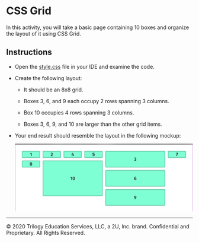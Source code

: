 # CSS Grid

In this activity, you will take a basic page containing 10 boxes and organize the layout of it using CSS Grid.

## Instructions

* Open the [style.css](Unsolved/assets/css/style.css) file in your IDE and examine the code.

* Create the following layout:

  * It should be an 8x8 grid.

  * Boxes 3, 6, and 9 each occupy 2 rows spanning 3 columns.

  * Box 10 occupies 4 rows spanning 3 columns.

  * Boxes 3, 6, 9, and 10 are larger than the other grid items.

* Your end result should resemble the layout in the following mockup:

  ![The mockup displays a grid with some items spanning more rows and columns than others.](./Images/100-mockup.png)

---
© 2020 Trilogy Education Services, LLC, a 2U, Inc. brand. Confidential and Proprietary. All Rights Reserved.